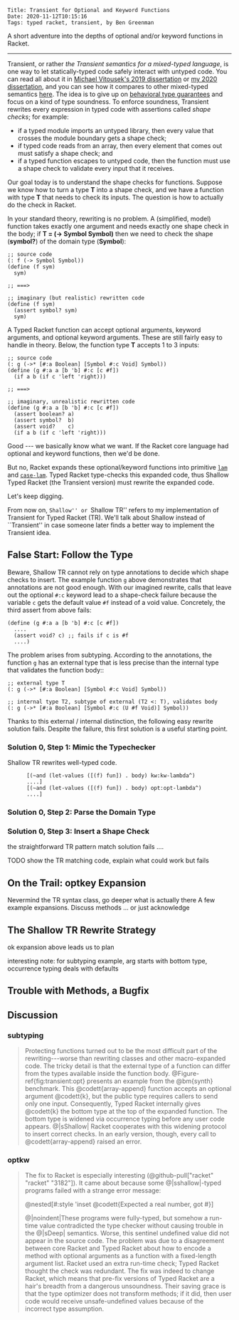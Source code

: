     Title: Transient for Optional and Keyword Functions
    Date: 2020-11-12T10:15:16
    Tags: typed racket, transient, by Ben Greenman

A short adventure into the depths of optional and/or keyword
 functions in Racket.

<!-- more -->

- - -

Transient, or rather _the Transient semantics for a mixed-typed language_,
 is one way to let statically-typed code safely interact with untyped code.
You can read all about it in
 [Michael Vitousek's 2019 dissertation](http://hdl.handle.net/2022/23172)
 or [my 2020 dissertation](https://ccs.neu.edu/home/types/publications/publications.html#g-dissertation-2020),
 and you can see how it compares to other mixed-typed semantics
 [here](http://prl.ccs.neu.edu/blog/2018/10/06/a-spectrum-of-type-soundness-and-performance/).
The idea is to give up on [behavioral type guarantees](http://prl.ccs.neu.edu/blog/2019/10/31/complete-monitors-for-gradual-types/)
 and focus on a kind of type soundness.
To enforce soundness, Transient rewrites every expression in typed code
 with assertions called _shape checks_; for example:

- if a typed module imports an untyped library, then every value that crosses
  the module boundary gets a shape check;
- if typed code reads from an array, then every element that comes out must
  satisfy a shape check; and
- if a typed function escapes to untyped code, then the function must use
  a shape check to validate every input that it receives.

Our goal today is to understand the shape checks for functions.
Suppose we know how to turn a type **T** into a shape check, and we have a
 function with type **T** that needs to check its inputs.
The question is how to actually do the check in Racket.

In your standard theory, rewriting is no problem.
A (simplified, model) function takes exactly one argument and needs exactly one
 shape check in the body; if **T = (-> Symbol Symbol)** then we need
 to check the shape (**symbol?**) of the domain type (**Symbol**):

```
;; source code
(: f (-> Symbol Symbol))
(define (f sym)
  sym)

;; ===>

;; imaginary (but realistic) rewritten code
(define (f sym)
  (assert symbol? sym)
  sym)
```

A Typed Racket function can accept optional arguments, keyword arguments,
 and optional keyword arguments.
These are still fairly easy to handle in theory.
Below, the function type **T** accepts 1 to 3 inputs:

```
;; source code
(: g (->* [#:a Boolean] [Symbol #:c Void] Symbol))
(define (g #:a a [b 'b] #:c [c #f])
  (if a b (if c 'left 'right)))

;; ===>

;; imaginary, unrealistic rewritten code
(define (g #:a a [b 'b] #:c [c #f])
  (assert boolean? a)
  (assert symbol?  b)
  (assert void?    c)
  (if a b (if c 'left 'right)))
```

Good --- we basically know what we want.
If the Racket core language had optional and keyword functions, then we'd be
 done.

But no, Racket expands these optional/keyword
 functions into primitive [`lam`](https://docs.racket-lang.org/raco/decompile.html#(def._((lib._compiler%2Fzo-structs..rkt)._lam)))
 and [`case-lam`](https://docs.racket-lang.org/raco/decompile.html#(def._((lib._compiler%2Fzo-structs..rkt)._case-lam))).
Typed Racket type-checks this expanded code, thus Shallow Typed Racket
 (the Transient version) must rewrite the expanded code.

Let's keep digging.

From now on, ``Shallow'' or ``Shallow TR'' refers to my implementation
 of Transient for Typed Racket (TR).
We'll talk about Shallow instead of ``Transient'' in case someone later finds
 a better way to implement the Transient idea.


## False Start: Follow the Type

Beware, Shallow TR cannot rely on type annotations to decide which shape
 checks to insert.
The example function `g` above demonstrates that annotations are not
 good enough.
With our imagined rewrite, calls that leave out the optional
 `#:c` keyword lead to a shape-check failure because the variable `c` gets
 the default value `#f` instead of a void value.
Concretely, the third assert from above fails:

```
(define (g #:a a [b 'b] #:c [c #f])
  ....
  (assert void? c) ;; fails if c is #f
  ....)
```

The problem arises from subtyping.
According to the annotations, the function `g` has an external type that is
 less precise than the internal type that validates the function body::

```
;; external type T
(: g (->* [#:a Boolean] [Symbol #:c Void] Symbol))

;; internal type T2, subtype of external (T2 <: T), validates body
(: g (->* [#:a Boolean] [Symbol #:c (U #f Void)] Symbol))
```

Thanks to this external / internal distinction, the following easy
 rewrite solution fails.
Despite the failure, this first solution is a useful starting point.


### Solution 0, Step 1: Mimic the Typechecker

Shallow TR rewrites well-typed code.

```
      [(~and (let-values ([(f) fun]) . body) kw:kw-lambda^)
      ....]
      [(~and (let-values ([(f) fun]) . body) opt:opt-lambda^)
      ....]
```


### Solution 0, Step 2: Parse the Domain Type


### Solution 0, Step 3: Insert a Shape Check


 the straightforward TR pattern match solution fails ....

TODO show the TR matching code, explain what could work but fails



## On the Trail: optkey Expansion

Nevermind the TR syntax class, go deeper what is actually there
A few example expansions.
Discuss methods ... or just acknowledge


## The Shallow TR Rewrite Strategy

ok expansion above leads us to plan

interesting note: for subtyping example, arg starts with bottom type,
 occurrence typing deals with defaults


## Trouble with Methods, a Bugfix


## Discussion


<!-- 1. basics, transient idea / goal -->
<!-- 2. first attempt looking at type as guide checking in body -->
<!-- 3. oh no failed, why? subtyping -->
<!-- 4. closer look what happened ... real expansion ... new strategy -->
<!-- 5. still fail, method, now what?! -->
<!-- 6. bugfix again -->
<!-- 7. what did we learn?  -->
<!--    - xxx -->
<!--    - ps Don't let this post scare you about keyword functions. Use them without fear. -->



### subtyping

> Protecting functions turned out to be the most difficult part of the
>  rewriting---worse than rewriting classes and other macro-expanded code.
> The tricky detail is that the external type of a function can differ
>  from the types available inside the function body.
> @Figure-ref{fig:transient:opt} presents an example from the @bm{synth}
>  benchmark.
> This @codett{array-append} function accepts an optional argument @codett{k},
>  but the public type requires callers to send only one input.
> Consequently, Typed Racket internally gives @codett{k} the bottom type
>  at the top of the expanded function.
> The bottom type is widened via occurrence typing before any user code
>  appears.
> @|sShallow| Racket cooperates with this widening protocol to insert
>  correct checks.
> In an early version, though, every call to @codett{array-append}
>  raised an error.


### optkw

> The fix to Racket is especially interesting (@github-pull["racket" "racket" "3182"]).
> It came about because some @|sshallow|-typed programs failed with a strange
> error message:
>
> @nested[#:style 'inset @codett{Expected a real number, got #<unsafe-undefined>}]
>
> @|noindent|These programs were fully-typed, but somehow a run-time value
>  contradicted the type checker without causing trouble in the @|sDeep| semantics.
> Worse, this sentinel undefined value did not appear in the source code.
> The problem was due to a disagreement between core Racket and Typed Racket
>  about how to encode a method with optional arguments as a function with
>  a fixed-length argument list.
> Racket used an extra run-time check; Typed Racket thought the check was redundant.
> The fix was indeed to change Racket, which means that pre-fix versions of Typed Racket
>  are a hair's breadth from a dangerous unsoundness.
> Their saving grace is that the type optimizer does not transform methods;
>  if it did, then user code would receive unsafe-undefined values because
>  of the incorrect type assumption.

